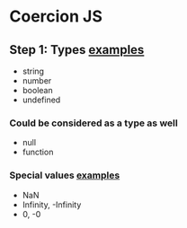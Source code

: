 # Coercion JS

## Step 1: Types [examples](/types.js) 
* string 
* number
* boolean
* undefined

### Could be considered as a type as well
* null
* function

### Special values [examples](/specialValues.js)
* NaN
* Infinity, -Infinity
* 0, -0